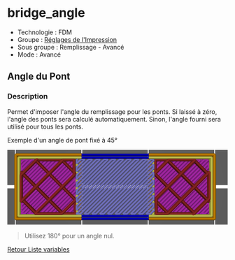 # bridge_angle

* Technologie : FDM
* Groupe : [Réglages de l'Impression](../print_settings/print_settings.md)
* Sous groupe : Remplissage - Avancé
* Mode : Avancé

##  Angle du Pont

### Description

Permet d'imposer l'angle du remplissage pour les ponts. Si laissé à zéro, l'angle des ponts sera calculé automatiquement. Sinon, l'angle fourni sera utilisé pour tous les ponts. 

Exemple d'un angle de pont fixé à 45°

![Angle 45°](./images/bridge_angle/001.png)

> Utilisez 180° pour un angle nul.


[Retour Liste variables](variable_list.md)